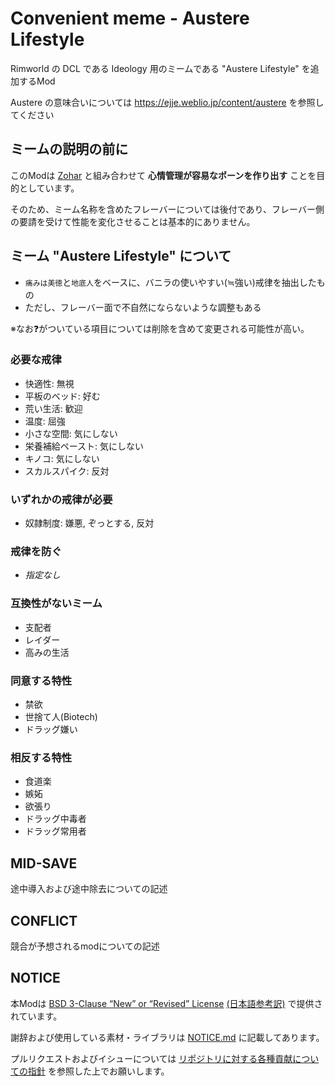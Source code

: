 # Convenient meme - Austere Lifestyle

Rimworld の DCL である Ideology 用のミームである "Austere Lifestyle" を追加するMod

Austere の意味合いについては <https://ejje.weblio.jp/content/austere> を参照してください

## ミームの説明の前に

このModは [Zohar](https://steamcommunity.com/sharedfiles/filedetails/?id=3504125251) と組み合わせて **心情管理が容易なポーンを作り出す** ことを目的としています。

そのため、ミーム名称を含めたフレーバーについては後付であり、フレーバー側の要請を受けて性能を変化させることは基本的にありません。

## ミーム "Austere Lifestyle" について

- `痛みは美徳`と`地底人`をベースに、バニラの使いやすい(≒強い)戒律を抽出したもの
- ただし、フレーバー面で不自然にならないような調整もある

※なお❓がついている項目については削除を含めて変更される可能性が高い。

### 必要な戒律

- 快適性: 無視
- 平板のベッド: 好む
- 荒い生活: 歓迎
- 温度: 屈強
- 小さな空間: 気にしない
- 栄養補給ペースト: 気にしない
- キノコ: 気にしない
- スカルスパイク: 反対

### いずれかの戒律が必要

- 奴隷制度: 嫌悪, ぞっとする, 反対

### 戒律を防ぐ

- *指定なし*

### 互換性がないミーム

- 支配者
- レイダー
- 高みの生活

### 同意する特性

- 禁欲
- 世捨て人(Biotech)
- ドラッグ嫌い

### 相反する特性

- 食道楽
- 嫉妬
- 欲張り
- ドラッグ中毒者
- ドラッグ常用者

## MID-SAVE

途中導入および途中除去についての記述

## CONFLICT

競合が予想されるmodについての記述

## NOTICE

本Modは [BSD 3-Clause “New” or “Revised” License](LICENSE) [(日本語参考訳)](https://licenses.opensource.jp/BSD-3-Clause/BSD-3-Clause.html) で提供されています。

謝辞および使用している素材・ライブラリは [NOTICE.md](NOTICE.md) に記載してあります。

プルリクエストおよびイシューについては [リポジトリに対する各種貢献についての指針](https://github.com/piet-rian/.github/blob/main/CONTRIBUTING.md) を参照した上でお願いします。
